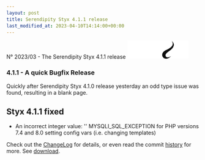 ```yaml
---
layout: post
title: Serendipity Styx 4.1.1 release
last_modified_at: 2023-04-10T14:14:00+00:00
---
```


N° 2023/03 - The Serendipity Styx 4.1.1 release <img class="php8" src="/i/b/logo_php8_2.svg" alt="php8.2" width="160" height="48">

### 4.1.1 - A quick Bugfix Release

Quickly after Serendipity Styx 4.1.0 release yesterday an odd type issue was found, resulting in a blank page.

## Styx 4.1.1 fixed

  - An incorrect integer value: '' MYSQLI_SQL_EXCEPTION for PHP versions 7.4 and 8.0 setting config vars (i.e. changing templates)

Check out the [ChangeLog](https://github.com/ophian/styx/blob/4.1.1/docs/NEWS) for details, or even read the commit [history](https://github.com/ophian/styx/commits/4.1.1) for more. See [download](https://github.com/ophian/styx/releases/tag/4.1.1).

